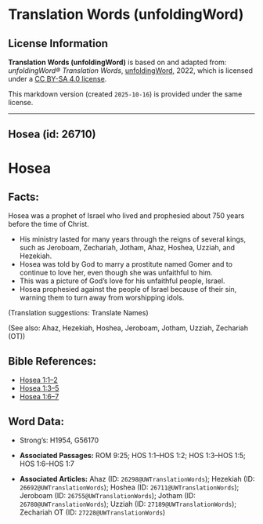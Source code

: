 # Translation Words (unfoldingWord)

## License Information

**Translation Words (unfoldingWord)** is based on and adapted from: _unfoldingWord® Translation Words_, [unfoldingWord](https://unfoldingword.org/utw), 2022, which is licensed under a [CC BY-SA 4.0 license](https://creativecommons.org/licenses/by-sa/4.0/legalcode.en).

This markdown version (created `2025-10-16`) is provided under the same license.



--------------------------------

## Hosea (id: 26710)

Hosea
=====

Facts:
------

Hosea was a prophet of Israel who lived and prophesied about 750 years before the time of Christ.

* His ministry lasted for many years through the reigns of several kings, such as Jeroboam, Zechariah, Jotham, Ahaz, Hoshea, Uzziah, and Hezekiah.
* Hosea was told by God to marry a prostitute named Gomer and to continue to love her, even though she was unfaithful to him.
* This was a picture of God’s love for his unfaithful people, Israel.
* Hosea prophesied against the people of Israel because of their sin, warning them to turn away from worshipping idols.

(Translation suggestions: Translate Names)

(See also: Ahaz, Hezekiah, Hoshea, Jeroboam, Jotham, Uzziah, Zechariah (OT))

Bible References:
-----------------

* [Hosea 1:1–2](https://ref.ly/Hos1:1-Hos1:2)
* [Hosea 1:3–5](https://ref.ly/Hos1:3-Hos1:5)
* [Hosea 1:6–7](https://ref.ly/Hos1:6-Hos1:7)

Word Data:
----------

* Strong’s: H1954, G56170

* **Associated Passages:** ROM 9:25; HOS 1:1–HOS 1:2; HOS 1:3–HOS 1:5; HOS 1:6–HOS 1:7
* **Associated Articles:** Ahaz (ID: `26298@UWTranslationWords`); Hezekiah (ID: `26692@UWTranslationWords`); Hoshea (ID: `26711@UWTranslationWords`); Jeroboam (ID: `26755@UWTranslationWords`); Jotham (ID: `26780@UWTranslationWords`); Uzziah (ID: `27189@UWTranslationWords`); Zechariah OT (ID: `27228@UWTranslationWords`)

